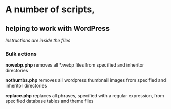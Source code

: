 # A number of scripts,
## helping to work with WordPress

*Instructions are inside the files*

### Bulk actions

**nowebp.php** removes all *.webp files from specified and inheritor directories

**nothumbs.php** removes all wordpress thumbnail images from specified and inheritor directories

**replace.php** replaces all phrases, specified with a regular expression, from specified database tables and theme files
